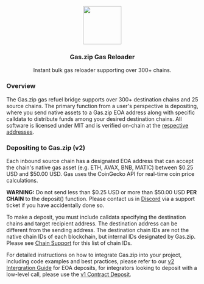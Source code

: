 <p align="center">
 <img width="100px" src="https://www.gas.zip/gasLogo400x400.png" align="center" />
 <h3 align="center">Gas.zip Gas Reloader</h3>
 <p align="center">Instant bulk gas reloader supporting over 300+ chains.</p>
</p>

### Overview

The Gas.zip gas refuel bridge supports over 300+ destination chains and 25 source chains. The primary function from a user's perspective is depositing, where you send native assets to a Gas.zip EOA address along with specific calldata to distribute funds among your desired destination chains. All software is licensed under MIT and is verified on-chain at the [respective addresses](https://dev.gas.zip/gas/chain-support/inbound). 

### Depositing to Gas.zip (v2)

Each inbound source chain has a designated EOA address that can accept the chain's native gas asset (e.g. ETH, AVAX, BNB, MATIC) between $0.25 USD and $50.00 USD. Gas uses the CoinGecko API for real-time coin price calculations.

**WARNING:** Do not send less than $0.25 USD or more than $50.00 USD **PER CHAIN** to the deposit() function. Please contact us in [Discord](https://discord.gg/gasdotzip) via a support ticket if you have accidentally done so.

To make a deposit, you must include calldata specifying the destination chains and target recipient address. The destination address can be different from the sending address. The destination chain IDs are not the native chain IDs of each blockchain, but internal IDs designated by Gas.zip. Please see [Chain Support](https://dev.gas.zip/gas/chain-support/outbound) for this list of chain IDs.

For detailed instructions on how to integrate Gas.zip into your project, including code examples and best practices, please refer to our [v2 Intergration Guide](https://dev.gas.zip/gas/code-examples/evm-deposit/eoaDeposit) for EOA deposits, for integrators looking to deposit with a low-level call, please use the [v1 Contract Deposit](https://dev.gas.zip/gas/code-examples/evm-deposit/contractDeposit).
